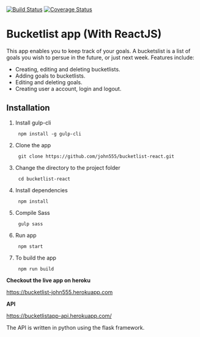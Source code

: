 [![Build Status](https://travis-ci.org/john555/bucketlist-react.svg?branch=develop)](https://travis-ci.org/john555/bucketlist-react)
[![Coverage Status](https://coveralls.io/repos/github/john555/bucketlist-react/badge.svg?branch=ch-fix-tests)](https://coveralls.io/github/john555/bucketlist-react?branch=ch-fix-tests)

# Bucketlist app (With ReactJS)
This app enables you to keep track of your goals. A bucketslist is a list of goals you wish to persue in the future, or just next week. Features include:

- Creating, editing and deleting bucketlists.
- Adding goals to bucketlists.
- Editing and deleting goals.
- Creating user a account, login and logout.

## Installation
1. Install gulp-cli 

        npm install -g gulp-cli

2. Clone the app
    
        git clone https://github.com/john555/bucketlist-react.git

3. Change the directory to the project folder
        
        cd bucketlist-react

4. Install dependencies 

        npm install

5. Compile Sass  

        gulp sass

6. Run app 

        npm start

7. To build the app 

        npm run build

**Checkout the live app on heroku**

https://bucketlist-john555.herokuapp.com

**API**

https://bucketlistapp-api.herokuapp.com/

The API is written in python using the flask framework.

